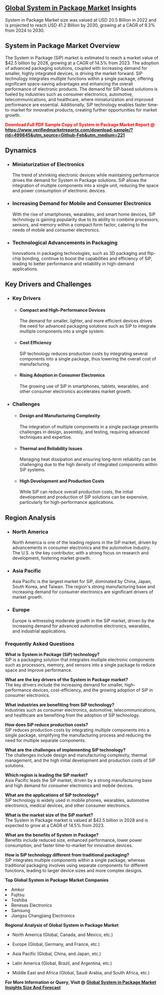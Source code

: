 <h2><a href="https://www.verifiedmarketreports.com/download-sample/?rid=499845&amp;utm_source=Github&amp;utm_medium=221" target="_blank">Global System in Package Market</a> Insights</h2><p>System in Package Market size was valued at USD 20.5 Billion in 2022 and is projected to reach USD 41.2 Billion by 2030, growing at a CAGR of 9.3% from 2024 to 2030.</p><p> <h2>System in Package Market Overview</h2> <p>The System in Package (SiP) market is estimated to reach a market value of $42.5 billion by 2028, growing at a CAGR of 14.5% from 2023. The adoption of advanced packaging solutions, coupled with increasing demand for smaller, highly integrated devices, is driving the market forward. SiP technology integrates multiple functions within a single package, offering significant space-saving advantages and enhancing the overall performance of electronic products. The demand for SiP-based solutions is fueled by industries such as consumer electronics, automotive, telecommunications, and healthcare, where miniaturization and improved performance are essential. Additionally, SiP technology enables faster time-to-market for innovative products, creating further opportunities for market growth.</p> <p><b><p><span class=""><span style="color: #ff0000;"><strong>Download Full PDF Sample Copy of System in Package Market Report</strong> @ </span><a href="https://www.verifiedmarketreports.com/download-sample/?rid=499845&amp;utm_source=Github-Feb&amp;utm_medium=221" target="_blank">https://www.verifiedmarketreports.com/download-sample/?rid=499845&amp;utm_source=Github-Feb&amp;utm_medium=221</a></span></p></b></p> <h2>Dynamics</h2> <ul> <li><h3>Miniaturization of Electronics</h3> The trend of shrinking electronic devices while maintaining performance drives the demand for System in Package solutions. SiP allows the integration of multiple components into a single unit, reducing the space and power consumption of electronic devices.</li> <li><h3>Increasing Demand for Mobile and Consumer Electronics</h3> With the rise of smartphones, wearables, and smart home devices, SiP technology is gaining popularity due to its ability to combine processors, sensors, and memory within a compact form factor, catering to the needs of mobile and consumer electronics.</li> <li><h3>Technological Advancements in Packaging</h3> Innovations in packaging technologies, such as 3D packaging and flip-chip bonding, continue to boost the capabilities and efficiency of SiP, leading to better performance and reliability in high-demand applications.</li> </ul> <h2>Key Drivers and Challenges</h2> <ul> <li><h3>Key Drivers</h3> <ul> <li><h4>Compact and High-Performance Devices</h4> The demand for smaller, lighter, and more efficient devices drives the need for advanced packaging solutions such as SiP to integrate multiple components into a single system.</li> <li><h4>Cost Efficiency</h4> SiP technology reduces production costs by integrating several components into a single package, thus lowering the overall cost of manufacturing.</li> <li><h4>Rising Adoption in Consumer Electronics</h4> The growing use of SiP in smartphones, tablets, wearables, and other consumer electronics accelerates market growth.</li> </ul> </li> <li><h3>Challenges</h3> <ul> <li><h4>Design and Manufacturing Complexity</h4> The integration of multiple components in a single package presents challenges in design, assembly, and testing, requiring advanced techniques and expertise.</li> <li><h4>Thermal and Reliability Issues</h4> Managing heat dissipation and ensuring long-term reliability can be challenging due to the high density of integrated components within SiP systems.</li> <li><h4>High Development and Production Costs</h4> While SiP can reduce overall production costs, the initial development and production of SiP solutions can be expensive, particularly for high-performance applications.</li> </ul> </li> </ul> <h2>Region Analysis</h2> <ul> <li><h3>North America</h3> North America is one of the leading regions in the SiP market, driven by advancements in consumer electronics and the automotive industry. The U.S. is the key contributor, with a strong focus on research and development, fostering market growth.</li> <li><h3>Asia Pacific</h3> Asia Pacific is the largest market for SiP, dominated by China, Japan, South Korea, and Taiwan. The region's strong manufacturing base and increasing demand for consumer electronics are significant drivers of market growth.</li> <li><h3>Europe</h3> Europe is witnessing moderate growth in the SiP market, driven by the increasing demand for advanced automotive electronics, wearables, and industrial applications.</li> </ul> <h3>Frequently Asked Questions</h3> <p><b>What is System in Package (SiP) technology?</b><br>SiP is a packaging solution that integrates multiple electronic components such as processors, memory, and sensors into a single package to reduce space and improve performance.</p> <p><b>What are the key drivers of the System in Package market?</b><br>The key drivers include the increasing demand for smaller, high-performance devices, cost-efficiency, and the growing adoption of SiP in consumer electronics.</p> <p><b>What industries are benefiting from SiP technology?</b><br>Industries such as consumer electronics, automotive, telecommunications, and healthcare are benefiting from the adoption of SiP technology.</p> <p><b>How does SiP reduce production costs?</b><br>SiP reduces production costs by integrating multiple components into a single package, simplifying the manufacturing process and reducing the need for multiple separate components.</p> <p><b>What are the challenges of implementing SiP technology?</b><br>The challenges include design and manufacturing complexity, thermal management, and the high initial development and production costs of SiP solutions.</p> <p><b>Which region is leading the SiP market?</b><br>Asia Pacific leads the SiP market, driven by a strong manufacturing base and high demand for consumer electronics and mobile devices.</p> <p><b>What are the applications of SiP technology?</b><br>SiP technology is widely used in mobile phones, wearables, automotive electronics, medical devices, and other consumer electronics.</p> <p><b>What is the market size of the SiP market?</b><br>The System in Package market is valued at $42.5 billion in 2028 and is expected to grow at a CAGR of 14.5% from 2023.</p> <p><b>What are the benefits of System in Package?</b><br>Benefits include reduced size, enhanced performance, lower power consumption, and faster time-to-market for innovative devices.</p> <p><b>How is SiP technology different from traditional packaging?</b><br>SiP integrates multiple components within a single package, whereas traditional packaging involves using separate components for different functions, leading to larger device sizes and more complex designs.</p> </p><p><strong>Top Global System in Package Market Companies</strong></p><div data-test-id=""><p><li>Amkor</li><li> Fujitsu</li><li> Toshiba</li><li> Renesas Electronics</li><li> Samsung</li><li> Jiangsu Changjiang Electronics</li></p><div><strong>Regional Analysis of&nbsp;Global System in Package Market</strong></div><ul><li dir="ltr"><p dir="ltr">North America&nbsp;(Global, Canada, and Mexico, etc.)</p></li><li dir="ltr"><p dir="ltr">Europe (Global, Germany, and France, etc.)</p></li><li dir="ltr"><p dir="ltr">Asia Pacific&nbsp;(Global, China, and Japan, etc.)</p></li><li dir="ltr"><p dir="ltr">Latin America&nbsp;(Global, Brazil, and Argentina, etc.)</p></li><li dir="ltr">Middle East and Africa&nbsp;(Global, Saudi Arabia, and South Africa, etc.)</li></ul><p><strong>For More Information or Query, Visit @&nbsp;</strong><strong><a href="https://www.verifiedmarketreports.com/product/system-in-package-market-size-and-forecast/?utm_source=Github&amp;utm_medium=221" target="_blank">Global System in Package Market Insights Size And Forecast</a></strong></p></div>
